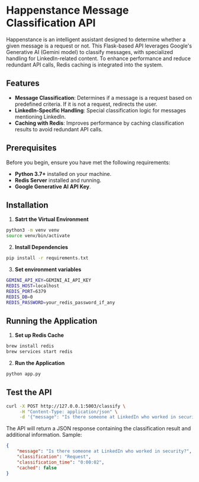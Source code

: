 # Happenstance Message Classification API

Happenstance is an intelligent assistant designed to determine whether a given message is a request or not. This Flask-based API leverages Google's Generative AI (Gemini model) to classify messages, with specialized handling for LinkedIn-related content. To enhance performance and reduce redundant API calls, Redis caching is integrated into the system.

## Features

- **Message Classification**: Determines if a message is a request based on predefined criteria. If it is not a request, redirects the user.
- **LinkedIn-Specific Handling**: Special classification logic for messages mentioning LinkedIn.
- **Caching with Redis**: Improves performance by caching classification results to avoid redundant API calls.

## Prerequisites

Before you begin, ensure you have met the following requirements:

- **Python 3.7+** installed on your machine.
- **Redis Server** installed and running.
- **Google Generative AI API Key**.

## Installation

1. **Satrt the Virtual Environment**
```bash
python3 -m venv venv
source venv/bin/activate 
```

2. **Install Dependencies**
```bash
pip install -r requirements.txt
```

3. **Set environment variables**
```bash
GEMINI_API_KEY=GEMINI_AI_API_KEY
REDIS_HOST=localhost
REDIS_PORT=6379
REDIS_DB=0
REDIS_PASSWORD=your_redis_password_if_any
```

## Running the Application
1. **Set up Redis Cache**
```bash
brew install redis
brew services start redis
```
2. **Run the Application**
```bash
python app.py
```

## Test the API
```bash
curl -X POST http://127.0.0.1:5003/classify \
     -H "Content-Type: application/json" \
     -d '{"message": "Is there someone at LinkedIn who worked in security?"}'
```

The API will return a JSON response containing the classification result and additional information.
Sample: 
```json
{
    "message": "Is there someone at LinkedIn who worked in security?",
    "classification": "Request",
    "classification_time": "0:00:02",
    "cached": false
}
```


